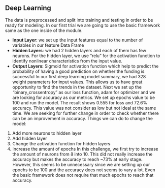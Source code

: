 ## Deep Learning
The data is preprocessed and split into training and testing in order to be ready for modeling. In our first trial we are going to use the basic framework same as the one inside of the module.
* **Input Layer**: we set up the input features equal to the number of variables in our feature Data Frame
*	**Hidden Layers**: we had 2 hidden layers and each of them has few neurons. For the hidden layer, we use “relu” for the activation function to identify nonlinear characteristics from the input value.
*	**Output Layers**: Sigmoid for activation function which help to predict the probability of having a good prediction on whether the funding is successful
In our first deep learning model summary, we had 328 weight parameters for input values. This allows us to have great opportunity to find the trends in the dataset. Next we set up the “binary_crossentropy” as our loss function, adam for optimizer and we are looking for accuracy as our metrics. We set up epochs value to be 100 and run the model. The result shows 0.555 for loss and 72.6% accuracy. This value was not consider as low but not ideal at the same time. We are seeking for further change in order to check whether there can be an improvement in accuracy.
Things we can do to change the model:
1.	Add more neurons to hidden layer
2.	Add hidden layer
3.	Change the activation function for hidden layers
4.	Increase the amount of epochs 
In this challenge, we first try to increase the amount of neurons from 8 into 10. This did not really increase the accuracy but makes the accuracy to reach ~73% at early stage. However, this seems to be unnecessary since we are setting up our epochs to be 100 and the accuracy does not seems to vary a lot. Even the basic framework does not require that much epochs to reach that accuracy. 

